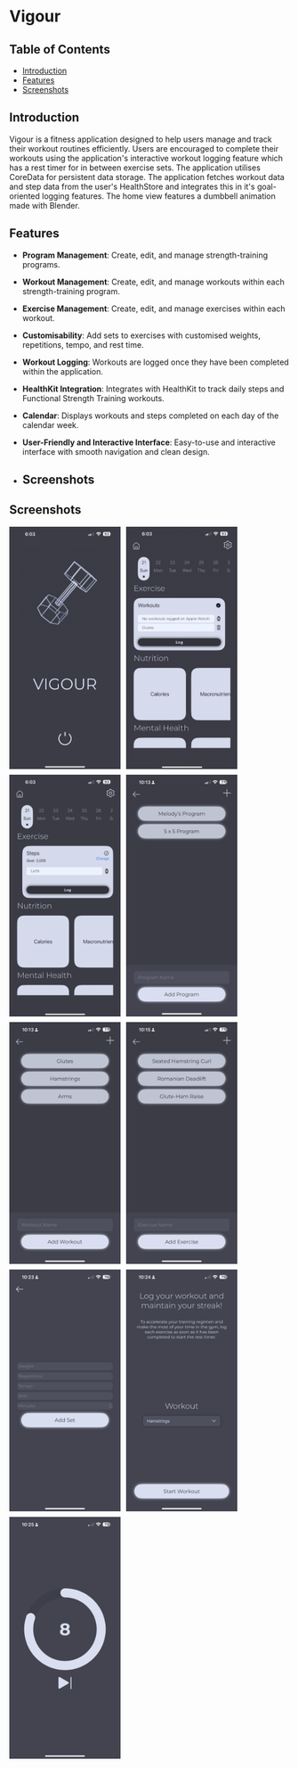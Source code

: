 # Vigour

## Table of Contents
- [Introduction](#introduction)
- [Features](#features)
- [Screenshots](#screenshots)

## Introduction
Vigour is a fitness application designed to help users manage and track their workout routines efficiently. Users are encouraged to complete their workouts using the application's interactive workout logging feature which has a rest timer for in between exercise sets. The application utilises CoreData for persistent data storage. The application fetches workout data and step data from the user's HealthStore and integrates this in it's goal-oriented logging features. The home view features a dumbbell animation made with Blender.

## Features
- **Program Management**: Create, edit, and manage strength-training programs.
- **Workout Management**: Create, edit, and manage workouts within each strength-training program.
- **Exercise Management**: Create, edit, and manage exercises within each workout.
- **Customisability**: Add sets to exercises with customised weights, repetitions, tempo, and rest time.
- **Workout Logging**: Workouts are logged once they have been completed within the application.
- **HealthKit Integration**: Integrates with HealthKit to track daily steps and Functional Strength Training workouts.
- **Calendar**: Displays workouts and steps completed on each day of the calendar week.
- **User-Friendly and Interactive Interface**: Easy-to-use and interactive interface with smooth navigation and clean design.

- ## Screenshots
## Screenshots

<div style="display: flex; flex-wrap: wrap; gap: 10px;">
  <img src="Screenshots/HomeView2.png" alt="Home View" width="200"/>
  <img src="Screenshots/WorkoutsWidgetView2.png" alt="Workouts Widget View" width="200"/>
  <img src="Screenshots/StepsWidgetView2.png" alt="Steps Widget View" width="200"/>
  <img src="Screenshots/AddProgramView.png" alt="Add Program View" width="200"/>
  <img src="Screenshots/AddWorkoutView.png" alt="Add Workout View" width="200"/>
  <img src="Screenshots/AddExerciseView.png" alt="Add Exercise View" width="200"/>
  <img src="Screenshots/AddSetView.png" alt="Add Set View" width="200"/>
  <img src="Screenshots/LogWorkoutView.png" alt="Log Workout View" width="200"/>
  <img src="Screenshots/StartTimerView.png" alt="Start Timer View" width="200"/>
</div>

